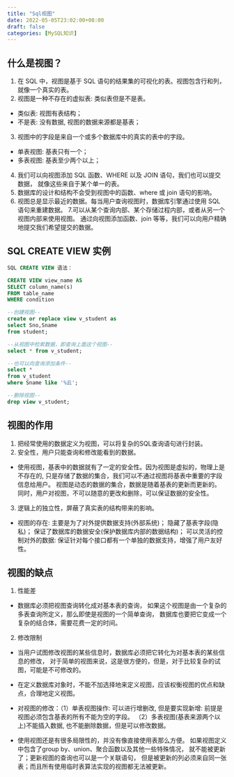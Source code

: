 ```yaml
---
title: "Sql视图"
date: 2022-05-05T23:02:00+08:00
draft: false
categories: [MySQL知识]
---
```

## 什么是视图？

1. 在 SQL 中，视图是基于 SQL 语句的结果集的可视化的表。视图包含行和列，就像一个真实的表。 
2. 视图是一种不存在的虚拟表: 类似表但是不是表。

* 类似表: 视图有表结构；
* 不是表: 没有数据, 视图的数据来源都是基表；

3. 视图中的字段是来自一个或多个数据库中的真实的表中的字段。

* 单表视图: 基表只有一个；
* 多表视图: 基表至少两个以上；

4. 我们可以向视图添加 SQL 函数、WHERE 以及 JOIN 语句，我们也可以提交数据，
就像这些来自于某个单一的表。
5. 数据库的设计和结构不会受到视图中的函数、where 或 join 语句的影响。
6. 视图总是显示最近的数据。每当用户查询视图时，数据库引擎通过使用 SQL 语句来重建数据。
7.可以从某个查询内部、某个存储过程内部，或者从另一个视图内部来使用视图。
通过向视图添加函数、join 等等，我们可以向用户精确地提交我们希望提交的数据。

## SQL CREATE VIEW 实例

```sql
SQL CREATE VIEW 语法：

CREATE VIEW view_name AS
SELECT column_name(s)
FROM table_name
WHERE condition

--创建视图--
create or replace view v_student as 
select Sno,Sname
from student;

--从视图中检索数据，即查询上面这个视图--
select * from v_student;

--也可以向查询添加条件--
select * 
from v_student
where Sname like '%云';

--删除视图--
drop view v_student;
```

## 视图的作用

1. 把经常使用的数据定义为视图，可以将复杂的SQL查询语句进行封装。
2. 安全性，用户只能查询和修改能看到的数据。

* 使用视图，基表中的数据就有了一定的安全性。因为视图是虚拟的，物理上是不存在的,
只是存储了数据的集合，我们可以不通过视图将基表中重要的字段信息给用户。
视图是动态的数据的集合，数据是随着基表的更新而更新的。
同时，用户对视图，不可以随意的更改和删除，可以保证数据的安全性。

3. 逻辑上的独立性，屏蔽了真实表的结构带来的影响。

* 视图的存在: 主要是为了对外提供数据支持(外部系统)；
隐藏了基表字段(隐私)；
保证了数据库的数据安全(保护数据库内部的数据结构)；
可以灵活的控制对外的数据: 
保证针对每个接口都有一个单独的数据支持，增强了用户友好性。

## 视图的缺点

1. 性能差

* 数据库必须把视图查询转化成对基本表的查询，
如果这个视图是由一个复杂的多表查询所定义，那么即使是视图的一个简单查询，
数据库也要把它变成一个复杂的结合体，需要花费一定的时间。

2. 修改限制

* 当用户试图修改视图的某些信息时，数据库必须把它转化为对基本表的某些信息的修改，
对于简单的视图来说，这是很方便的，但是，对于比较复杂的试图，可能是不可修改的。 
* 在定义数据库对象时，不能不加选择地来定义视图，应该权衡视图的优点和缺点，合理地定义视图。 
* 对视图的修改：（1）单表视图操作: 可以进行增删改, 但是要实现新增: 
前提是视图必须包含基表的所有不能为空的字段。
（2）多表视图(基表来源两个以上)不能插入数据, 也不能删除数据，但是可以修改数据。

  
* 使用视图还是有很多局限性的，并没有像直接使用表那么方便。
如果视图定义中包含了group by、union、聚合函数以及其他一些特殊情况，
就不能被更新了；更新视图的查询也可以是一个关联语句，
但是被更新的列必须来自同一张表；而且所有使用临时表算法实现的视图都无法被更新。
